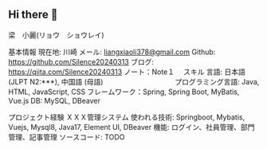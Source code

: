 ## Hi there 👋

梁　小麗(リョウ　ショウレイ)

基本情報
現在地: 川崎                                                             メール:  liangxiaoli378@gmail.com
Github: https://github.com/Silence20240313             ブログ: https://qiita.com/Silence20240313
ノート：Note１　
スキル
言語: 日本語(JLPT N2:***), 中国語 (母語) 　　　　　　　　　　プログラミング言語: Java, HTML, JavaScript, CSS
フレームワーク：Spring, Spring Boot, MyBatis, Vue.js            DB: MySQL, DBeaver

プロジェクト経験
ＸＸＸ管理システム
使われる技術: Springboot, Mybatis, Vuejs, Mysql8, Java17, Element UI, DBeaver
機能: ログイン、社員管理、部門管理、記事管理
ソースコード: TODO

